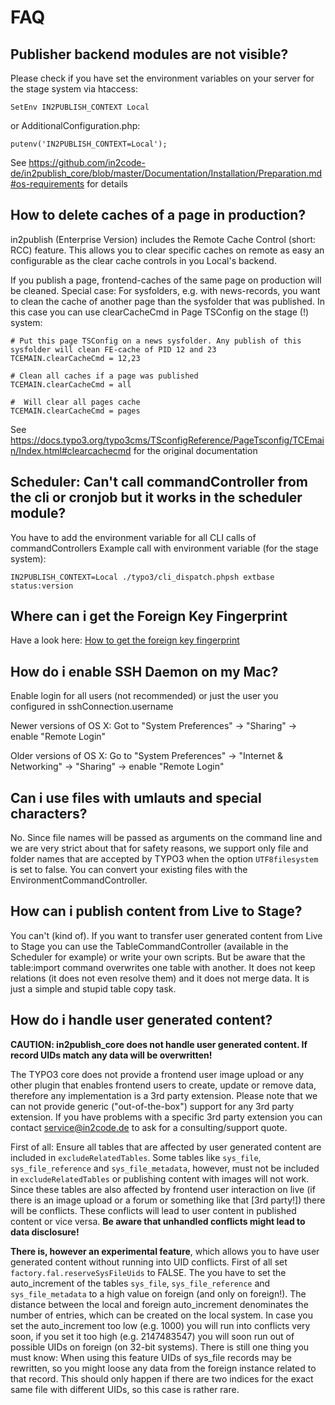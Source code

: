 FAQ
===

Publisher backend modules are not visible?
------------------------------------------

Please check if you have set the environment variables on your server for the stage system via htaccess:

```
SetEnv IN2PUBLISH_CONTEXT Local
```

or AdditionalConfiguration.php:

```
putenv('IN2PUBLISH_CONTEXT=Local');
```

See https://github.com/in2code-de/in2publish_core/blob/master/Documentation/Installation/Preparation.md#os-requirements
for details

How to delete caches of a page in production?
---------------------------------------------

in2publish (Enterprise Version) includes the Remote Cache Control (short: RCC) feature.
This allows you to clear specific caches on remote as easy an configurable as the clear cache controls in you Local's backend.

If you publish a page, frontend-caches of the same page on production will be cleaned.
Special case: For sysfolders, e.g. with news-records, you  want to clean the cache of another page than the sysfolder
that was published. In this case you can use clearCacheCmd in Page TSConfig on the stage (!) system:

    # Put this page TSConfig on a news sysfolder. Any publish of this sysfolder will clean FE-cache of PID 12 and 23
    TCEMAIN.clearCacheCmd = 12,23

    # Clean all caches if a page was published
    TCEMAIN.clearCacheCmd = all

    #  Will clear all pages cache
    TCEMAIN.clearCacheCmd = pages

See https://docs.typo3.org/typo3cms/TSconfigReference/PageTsconfig/TCEmain/Index.html#clearcachecmd for the original
documentation

Scheduler: Can't call commandController from the cli or cronjob but it works in the scheduler module?
-----------------------------------------------------------------------------------------------------

You have to add the environment variable for all CLI calls of commandControllers
Example call with environment variable (for the stage system):

    IN2PUBLISH_CONTEXT=Local ./typo3/cli_dispatch.phpsh extbase status:version

Where can i get the Foreign Key Fingerprint
-------------------------------------------

Have a look here: [How to get the foreign key fingerprint](Installation/Configuration/LocalConfiguration.md#how-to-get-the-foreign-key-fingerprint)

How do i enable SSH Daemon on my Mac?
-------------------------------------

Enable login for all users (not recommended) or just the user you configured in sshConnection.username

Newer versions of OS X:
Got to "System Preferences" -> "Sharing" -> enable "Remote Login"

Older versions of OS X:
Go to "System Preferences" -> "Internet & Networking" -> "Sharing" -> enable "Remote Login"

Can i use files with umlauts and special characters?
-----------------------------------------------------

No.
Since file names will be passed as arguments on the command line and we are very strict about that for safety reasons, we support only file and folder names that are accepted by TYPO3 when the option `UTF8filesystem` is set to false.
You can convert your existing files with the EnvironmentCommandController.

How can i publish content from Live to Stage?
---------------------------------------------

You can't (kind of).
If you want to transfer user generated content from Live to Stage you can use the TableCommandController (available in the Scheduler for example) or write your own scripts.
But be aware that the table:import command overwrites one table with another. It does not keep relations (it does not even resolve them) and it does not merge data. It is just a simple and stupid table copy task.

How do i handle user generated content?
---------------------------------------

**CAUTION: in2publish_core does not handle user generated content. If record UIDs match any data will be overwritten!**

The TYPO3 core does not provide a frontend user image upload or any other plugin that enables frontend users to create, update or remove data, therefore any implementation is a 3rd party extension.
Please note that we can not provide generic ("out-of-the-box") support for any 3rd party extension.
If you have problems with a specific 3rd party extension you can contact [service@in2code.de](mailto:service@in2code.de) to ask for a consulting/support quote.

First of all: Ensure all tables that are affected by user generated content are included in `excludeRelatedTables`.
Some tables like `sys_file`, `sys_file_reference` and `sys_file_metadata`, however, must not be included in `excludeRelatedTables` or publishing content with images will not work.
Since these tables are also affected by frontend user interaction on live (if there is an image upload or a forum or something like that [3rd party!]) there will be conflicts.
These conflicts will lead to user content in published content or vice versa. **Be aware that unhandled conflicts might lead to data disclosure!**

**There is, however an experimental feature**, which allows you to have user generated content without running into UID conflicts.
First of all set `factory.fal.reserveSysFileUids` to FALSE. The you have to set the auto_increment of the tables `sys_file`, `sys_file_reference` and `sys_file_metadata` to a high value on foreign (and only on foreign!).
The distance between the local and foreign auto_increment denominates the number of entries, which can be created on the local system. In case you set the auto_increment too low (e.g. 1000) you will run into conflicts very soon, if you set it too high (e.g. 2147483547) you will soon run out of possible UIDs on foreign (on 32-bit systems).
There is still one thing you must know: When using this feature UIDs of sys_file records may be rewritten, so you might loose any data from the foreign instance related to that record.
This should only happen if there are two indices for the exact same file with different UIDs, so this case is rather rare.
